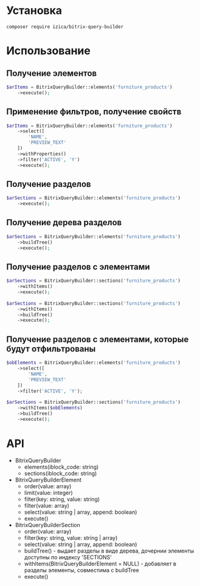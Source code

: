 # Установка
```
composer require izica/bitrix-query-builder
```

# Использование

## Получение элементов
```php
$arItems = BitrixQueryBuilder::elements('furniture_products')
    ->execute();
```

## Применение фильтров, получение свойств
```php
$arItems = BitrixQueryBuilder::elements('furniture_products')
    ->select([
        'NAME',
        'PREVIEW_TEXT'
    ])
    ->withProperties()
    ->filter('ACTIVE', 'Y')
    ->execute();
```

## Получение разделов
```php
$arSections = BitrixQueryBuilder::elements('furniture_products')
    ->execute();
```

## Получение дерева разделов
```php
$arSections = BitrixQueryBuilder::elements('furniture_products')
    ->buildTree()
    ->execute();
```

## Получение разделов с элементами
```php
$arSections = BitrixQueryBuilder::sections('furniture_products')
    ->withItems()
    ->execute();
    
$arSections = BitrixQueryBuilder::sections('furniture_products')
    ->withItems()
    ->buildTree()
    ->execute();
```

## Получение разделов с элементами, которые будут отфильтрованы
```php
$obElements = BitrixQueryBuilder::elements('furniture_products')
    ->select([
        'NAME',
        'PREVIEW_TEXT'
    ])
    ->filter('ACTIVE', 'Y');
    
$arSections = BitrixQueryBuilder::sections('furniture_products')
    ->withItems($obElements)
    ->buildTree()
    ->execute();
```

# API
* BitrixQueryBuilder
    * elements(iblock_code: string)
    * sections(iblock_code: string)
* BitrixQueryBuilderElement
    * order(value: array)
    * limit(value: integer)
    * filter(key: string, value: string)
    * filter(value: array)
    * select(value: string | array, append: boolean)
    * execute()
* BitrixQueryBuilderSection
    * order(value: array)
    * filter(key: string, value: string | array)
    * select(value: string | array, append: boolean)
    * buildTree() - выдает разделы в виде дерева, дочернии элементы доступны по индексу 'SECTIONS'
    * withItems(BitrixQueryBuilderElement = NULL) - добавляет в разделы элементы, совместима с buildTree
    * execute()